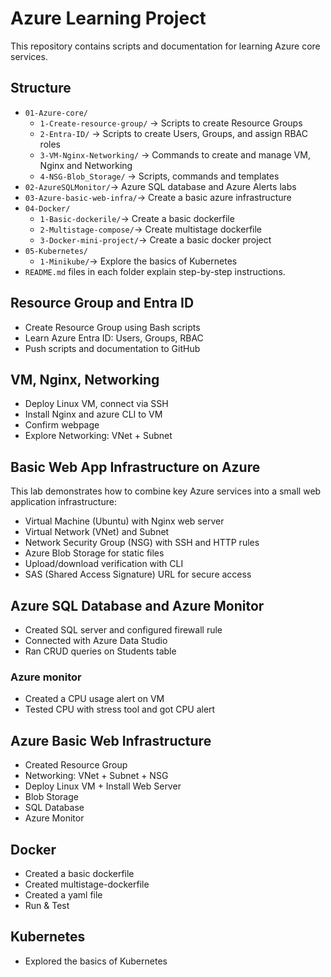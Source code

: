 # Azure Learning Project

This repository contains scripts and documentation for learning Azure core services.

## Structure

- `01-Azure-core/`
  - `1-Create-resource-group/` → Scripts to create Resource Groups
  - `2-Entra-ID/` → Scripts to create Users, Groups, and assign RBAC roles
  - `3-VM-Nginx-Networking/` → Commands to create and manage VM, Nginx and Networking	
  - `4-NSG-Blob_Storage/` → Scripts, commands and templates 
- `02-AzureSQLMonitor/`→ Azure SQL database and Azure Alerts labs
- `03-Azure-basic-web-infra/`→ Create a basic azure infrastructure
- `04-Docker/` 
  - `1-Basic-dockerile/`→ Create a basic dockerfile
  - `2-Multistage-compose/`→ Create multistage dockerfile
  - `3-Docker-mini-project/`→ Create a basic docker project
- `05-Kubernetes/`
  - `1-Minikube/`→ Explore the basics of Kubernetes
- `README.md` files in each folder explain step-by-step instructions.

## Resource Group and Entra ID

- Create Resource Group using Bash scripts
- Learn Azure Entra ID: Users, Groups, RBAC
- Push scripts and documentation to GitHub

## VM, Nginx, Networking

- Deploy Linux VM, connect via SSH
- Install Nginx and azure CLI to VM
- Confirm webpage
- Explore Networking: VNet + Subnet

## Basic Web App Infrastructure on Azure

This lab demonstrates how to combine key Azure services into a small web application infrastructure:
- Virtual Machine (Ubuntu) with Nginx web server
- Virtual Network (VNet) and Subnet
- Network Security Group (NSG) with SSH and HTTP rules
- Azure Blob Storage for static files
- Upload/download verification with CLI
- SAS (Shared Access Signature) URL for secure access

## Azure SQL Database and Azure Monitor

- Created SQL server and configured firewall rule
- Connected with Azure Data Studio
- Ran CRUD queries on Students table

### Azure monitor

- Created a CPU usage alert on VM
- Tested CPU with stress tool and got CPU alert

## Azure Basic Web Infrastructure

- Created Resource Group
- Networking: VNet + Subnet + NSG
- Deploy Linux VM + Install Web Server
- Blob Storage
- SQL Database
- Azure Monitor

## Docker

- Created a basic dockerfile
- Created multistage-dockerfile
- Created a yaml file
- Run & Test 

## Kubernetes

- Explored the basics of Kubernetes


